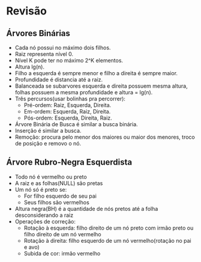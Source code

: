 # Revisão

## Árvores Binárias

- Cada nó possui no máximo dois filhos.
- Raiz representa nível 0.
- Nível K pode ter no máximo 2^K elementos.
- Altura lg(n).
- Filho a esquerda é sempre menor e filho a direita é sempre maior.
- Profundidade é distancia até a raiz.
- Balanceada se subarvores esquerda e direita possuem mesma altura, folhas possuem a mesma profundidade e altura = lg(n).
- Três percursos(usar bolinhas pra percorrer):
    - Pré-ordem: Raiz, Esquerda, Direita.
    - Em-ordem: Esquerda, Raiz, Direita.
    - Pós-ordem: Esquerda, Direita, Raiz.
- Árvore Binária de Busca é similar a busca binária.
- Inserção é similar a busca.
- Remoção: procura pelo menor dos maiores ou maior dos menores, troco de posição e removo o nó.

## Árvore Rubro-Negra Esquerdista

- Todo nó é vermelho ou preto
- A raiz e as folhas(NULL) são pretas
- Um nó só é preto se:
    - For filho esquerdo de seu pai
    - Seus filhos são vermelhos
- Altura negra(BH) é a quantidade de nós pretos até a folha desconsiderando a raiz
- Operações de correção:
    - Rotação à esquerda: filho direito de um nó preto com irmão preto ou filho direito de um nó vermelho
    - Rotação à direita: filho esquerdo de um nó vermelho(rotação no pai e avo)
    - Subida de cor: irmão vermelho
    